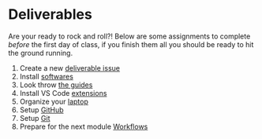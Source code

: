 # Deliverables

Are your ready to rock and roll?! Below are some assignments to complete
_before_ the first day of class, if you finish them all you should be ready to
hit the ground running.

1. Create a new [deliverable issue](../materials/create-issue.md)
2. Install [softwares](../materials/install-softwares.md)
3. Look throw [the guides](../materials/guides.md)
4. Install VS Code [extensions](../materials/vscode-extensions.md)
5. Organize your [laptop](../materials/orginze-your-laptop.md)
6. Setup [GitHub](../materials/github-setup.md)
7. Setup [Git](../materials/git-setup.md)
8. Prepare for the next module [Workflows](../materials/workflows.md)
